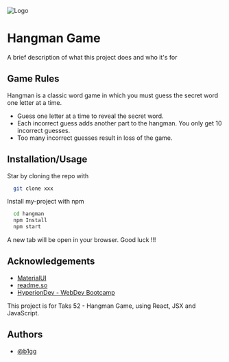 ![Logo](https://dev-to-uploads.s3.amazonaws.com/uploads/articles/th5xamgrr6se0x5ro4g6.png)

# Hangman Game

A brief description of what this project does and who it's for

## Game Rules
Hangman is a classic word game in which you must guess the secret word one letter at a time.

- Guess one letter at a time to reveal the secret word.
- Each incorrect guess adds another part to the hangman. You only get 10 incorrect guesses.
- Too many incorrect guesses result in loss of the game.

## Installation/Usage

Star by cloning the repo with

```bash
  git clone xxx
```
Install my-project with npm

```bash
  cd hangman
  npm Install
  npm start
```

A new tab will be open in your browser.
Good luck !!!
    
## Acknowledgements

 - [MaterialUI](https://mui.com/)
 - [readme.so](https://readme.so/)
 - [HyperionDev - WebDev Bootcamp](https://www.hyperiondev.com/)

This project is for Taks 52 - Hangman Game, using React, JSX and JavaScript.

## Authors

- [@b1gg](https://github.com/B1gG/)
